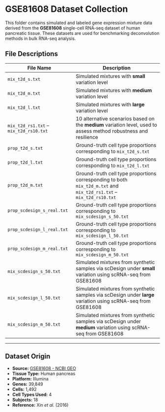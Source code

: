 # GSE81608 Dataset Collection

This folder contains simulated and labeled gene expression mixture data derived from the **GSE81608** single-cell RNA-seq dataset of human pancreatic tissue. These datasets are used for benchmarking deconvolution methods in bulk RNA-seq analysis.

## File Descriptions

| File Name                                 | Description                                                                 |
|------------------------------------------|-----------------------------------------------------------------------------|
| `mix_t2d_s.txt`                          | Simulated mixtures with **small** variation level                           |
| `mix_t2d_m.txt`                          | Simulated mixtures with **medium** variation level                          |
| `mix_t2d_l.txt`                          | Simulated mixtures with **large** variation level                           |
| `mix_t2d_rs1.txt` – `mix_t2d_rs10.txt`   | 10 alternative scenarios based on the **medium** variation level, used to assess method robustness and resilience |
| `prop_t2d_s.txt`                         | Ground-truth cell type proportions corresponding to `mix_t2d_s.txt`         |
| `prop_t2d_l.txt`                         | Ground-truth cell type proportions corresponding to `mix_t2d_l.txt`         |
| `prop_t2d_m.txt`                         | Ground-truth cell type proportions corresponding to both `mix_t2d_m.txt` and `mix_t2d_rs1.txt` – `mix_t2d_rs10.txt` |
| `prop_scdesign_s_real.txt`                         | Ground-truth cell type proportions corresponding to `mix_scdesign_s_50.txt`         |
| `prop_scdesign_l_real.txt`                         | Ground-truth cell type proportions corresponding to `mix_scdesign_l_50.txt`         |
| `prop_scdesign_m_real.txt`                         | Ground-truth cell type proportions corresponding to `mix_scdesign_m_50.txt`  |
| `mix_scdesign_s_50.txt`                         | Simulated mixtures from synthetic samples via scDesign under **small** variation using scRNA-seq from GSE81608         |
| `mix_scdesign_l_50.txt`                         | Simulated mixtures from synthetic samples via scDesign under **large** variation using scRNA-seq from GSE81608         |
| `mix_scdesign_m_50.txt`                         | 	Simulated mixtures from synthetic samples via scDesign under **medium** variation using scRNA-seq from GSE81608  |

---

## Dataset Origin

- **Source:** [GSE81608 - NCBI GEO](https://www.ncbi.nlm.nih.gov/geo/query/acc.cgi?acc=GSE81608)
- **Tissue Type:** Human pancreas
- **Platform:** Illumina
- **Genes:** 39,849
- **Cells:** 1,492
- **Cell Types Used:** 4
- **Subjects:** 18
- **Reference:** Xin *et al.* (2016)
